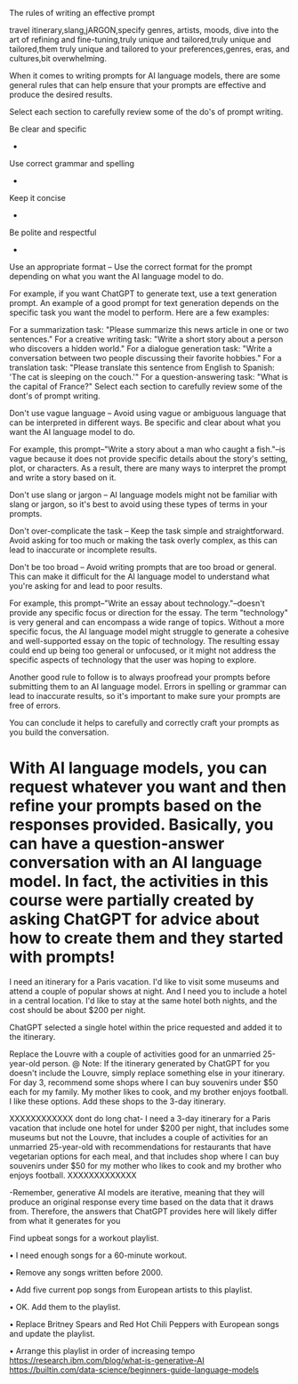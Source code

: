 The rules of writing an effective prompt

travel itinerary,slang,jARGON,specify genres, artists, moods, dive into the art of refining and fine-tuning,truly unique and tailored,truly unique and tailored,them truly unique and tailored to your preferences,genres, eras, and cultures,bit overwhelming.

When it comes to writing prompts for AI language models, there are some general rules that can help ensure that your prompts are effective and produce the desired results.

Select each section to carefully review some of the do's of prompt writing.

Be clear and specific

-

Use correct grammar and spelling

-

Keep it concise

-

Be polite and respectful

-

Use an appropriate format
–
Use the correct format for the prompt depending on what you want the AI language model to do.

For example, if you want ChatGPT to generate text, use a text generation prompt. An example of a good prompt for text generation depends on the specific task you want the model to perform. Here are a few examples:

For a summarization task: "Please summarize this news article in one or two sentences."
For a creative writing task: "Write a short story about a person who discovers a hidden world."
For a dialogue generation task: "Write a conversation between two people discussing their favorite hobbies."
For a translation task: "Please translate this sentence from English to Spanish: 'The cat is sleeping on the couch.'"
For a question-answering task: "What is the capital of France?"
Select each section to carefully review some of the dont's of prompt writing.

Don't use vague language
–
Avoid using vague or ambiguous language that can be interpreted in different ways. Be specific and clear about what you want the AI language model to do.

For example, this prompt–"Write a story about a man who caught a fish."–is vague because it does not provide specific details about the story's setting, plot, or characters. As a result, there are many ways to interpret the prompt and write a story based on it.

Don't use slang or jargon
–
AI language models might not be familiar with slang or jargon, so it's best to avoid using these types of terms in your prompts.

Don't over-complicate the task
–
Keep the task simple and straightforward. Avoid asking for too much or making the task overly complex, as this can lead to inaccurate or incomplete results.

Don't be too broad
–
Avoid writing prompts that are too broad or general. This can make it difficult for the AI language model to understand what you're asking for and lead to poor results.

For example, this prompt–"Write an essay about technology."–doesn't provide any specific focus or direction for the essay. The term "technology" is very general and can encompass a wide range of topics. Without a more specific focus, the AI language model might struggle to generate a cohesive and well-supported essay on the topic of technology. The resulting essay could end up being too general or unfocused, or it might not address the specific aspects of technology that the user was hoping to explore.

Another good rule to follow is to always proofread your prompts before submitting them to an AI language model. Errors in spelling or grammar can lead to inaccurate results, so it's important to make sure your prompts are free of errors.

You can conclude it helps to carefully and correctly craft your prompts as you build the conversation.

# With AI language models, you can request whatever you want and then refine your prompts based on the responses provided. Basically, you can have a question-answer conversation with an AI language model. In fact, the activities in this course were partially created by asking ChatGPT for advice about how to create them and they started with prompts!

I need an itinerary for a Paris vacation.
I'd like to visit some museums and attend a couple of popular shows at night.
And I need you to include a hotel in a central location.
I'd like to stay at the same hotel both nights, and the cost should be about $200 per night.

ChatGPT selected a single hotel within the price requested and added it to the itinerary.

Replace the Louvre with a couple of activities good for an unmarried 25-year-old person.
@
Note: If the itinerary generated by ChatGPT for you doesn't include the Louvre, simply replace something else in your itinerary.
For day 3, recommend some shops where I can buy souvenirs under $50 each for my family. My mother likes to cook, and my brother enjoys football.
I like these options. Add these shops to the 3-day itinerary.

XXXXXXXXXXXX dont do long chat-
I need a 3-day itinerary for a Paris vacation that include one hotel for under $200 per night, that includes some museums but not the Louvre, that includes a couple of activities for an unmarried 25-year-old with recommendations for restaurants that have vegetarian options for each meal, and that includes shop where I can buy souvenirs under $50 for my mother who likes to cook and my brother who enjoys football.
XXXXXXXXXXXXX

-Remember, generative AI models are iterative, meaning that they will produce an original response every time based on the data that it draws from. Therefore, the answers that ChatGPT provides here will likely differ from what it generates for you

Find upbeat songs for a workout playlist.

•
I need enough songs for a 60-minute workout.

•
Remove any songs written before 2000.

•
Add five current pop songs from European artists to this playlist.

•
OK. Add them to the playlist.

•
Replace Britney Spears and Red Hot Chili Peppers with European songs and update the playlist.

•
Arrange this playlist in order of increasing tempo
https://research.ibm.com/blog/what-is-generative-AI
https://builtin.com/data-science/beginners-guide-language-models
